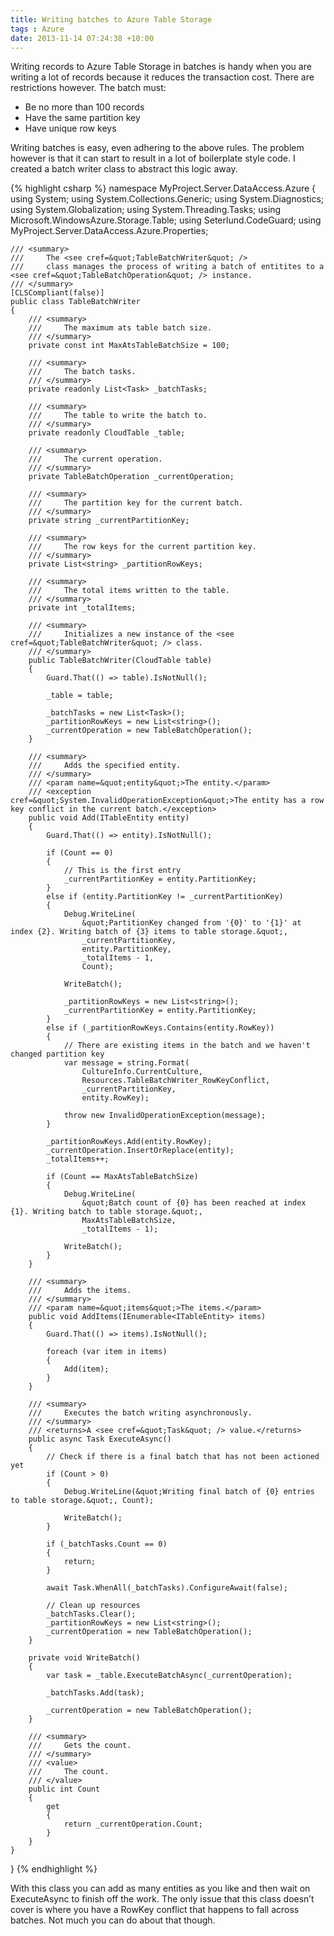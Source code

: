 ```yaml
---
title: Writing batches to Azure Table Storage
tags : Azure
date: 2013-11-14 07:24:38 +10:00
---
```


Writing records to Azure Table Storage in batches is handy when you are writing a lot of records because it reduces the transaction cost. There are restrictions however. The batch must:

* Be no more than 100 records
* Have the same partition key
* Have unique row keys

Writing batches is easy, even adhering to the above rules. The problem however is that it can start to result in a lot of boilerplate style code. I created a batch writer class to abstract this logic away.

<!--more-->

{% highlight csharp %}
namespace MyProject.Server.DataAccess.Azure
{
    using System;
    using System.Collections.Generic;
    using System.Diagnostics;
    using System.Globalization;
    using System.Threading.Tasks;
    using Microsoft.WindowsAzure.Storage.Table;
    using Seterlund.CodeGuard;
    using MyProject.Server.DataAccess.Azure.Properties;
    
    /// <summary>
    ///     The <see cref=&quot;TableBatchWriter&quot; />
    ///     class manages the process of writing a batch of entitites to a <see cref=&quot;TableBatchOperation&quot; /> instance.
    /// </summary>
    [CLSCompliant(false)]
    public class TableBatchWriter
    {
        /// <summary>
        ///     The maximum ats table batch size.
        /// </summary>
        private const int MaxAtsTableBatchSize = 100;
    
        /// <summary>
        ///     The batch tasks.
        /// </summary>
        private readonly List<Task> _batchTasks;
    
        /// <summary>
        ///     The table to write the batch to.
        /// </summary>
        private readonly CloudTable _table;
    
        /// <summary>
        ///     The current operation.
        /// </summary>
        private TableBatchOperation _currentOperation;
    
        /// <summary>
        ///     The partition key for the current batch.
        /// </summary>
        private string _currentPartitionKey;
    
        /// <summary>
        ///     The row keys for the current partition key.
        /// </summary>
        private List<string> _partitionRowKeys;
    
        /// <summary>
        ///     The total items written to the table.
        /// </summary>
        private int _totalItems;
    
        /// <summary>
        ///     Initializes a new instance of the <see cref=&quot;TableBatchWriter&quot; /> class.
        /// </summary>
        public TableBatchWriter(CloudTable table)
        {
            Guard.That(() => table).IsNotNull();
    
            _table = table;
    
            _batchTasks = new List<Task>();
            _partitionRowKeys = new List<string>();
            _currentOperation = new TableBatchOperation();
        }
    
        /// <summary>
        ///     Adds the specified entity.
        /// </summary>
        /// <param name=&quot;entity&quot;>The entity.</param>
        /// <exception cref=&quot;System.InvalidOperationException&quot;>The entity has a row key conflict in the current batch.</exception>
        public void Add(ITableEntity entity)
        {
            Guard.That(() => entity).IsNotNull();
    
            if (Count == 0)
            {
                // This is the first entry
                _currentPartitionKey = entity.PartitionKey;
            }
            else if (entity.PartitionKey != _currentPartitionKey)
            {
                Debug.WriteLine(
                    &quot;PartitionKey changed from '{0}' to '{1}' at index {2}. Writing batch of {3} items to table storage.&quot;,
                    _currentPartitionKey,
                    entity.PartitionKey,
                    _totalItems - 1,
                    Count);
    
                WriteBatch();
    
                _partitionRowKeys = new List<string>();
                _currentPartitionKey = entity.PartitionKey;
            }
            else if (_partitionRowKeys.Contains(entity.RowKey))
            {
                // There are existing items in the batch and we haven't changed partition key
                var message = string.Format(
                    CultureInfo.CurrentCulture,
                    Resources.TableBatchWriter_RowKeyConflict,
                    _currentPartitionKey,
                    entity.RowKey);
    
                throw new InvalidOperationException(message);
            }
    
            _partitionRowKeys.Add(entity.RowKey);
            _currentOperation.InsertOrReplace(entity);
            _totalItems++;
    
            if (Count == MaxAtsTableBatchSize)
            {
                Debug.WriteLine(
                    &quot;Batch count of {0} has been reached at index {1}. Writing batch to table storage.&quot;,
                    MaxAtsTableBatchSize,
                    _totalItems - 1);
    
                WriteBatch();
            }
        }
    
        /// <summary>
        ///     Adds the items.
        /// </summary>
        /// <param name=&quot;items&quot;>The items.</param>
        public void AddItems(IEnumerable<ITableEntity> items)
        {
            Guard.That(() => items).IsNotNull();
    
            foreach (var item in items)
            {
                Add(item);
            }
        }
    
        /// <summary>
        ///     Executes the batch writing asynchronously.
        /// </summary>
        /// <returns>A <see cref=&quot;Task&quot; /> value.</returns>
        public async Task ExecuteAsync()
        {
            // Check if there is a final batch that has not been actioned yet
            if (Count > 0)
            {
                Debug.WriteLine(&quot;Writing final batch of {0} entries to table storage.&quot;, Count);
    
                WriteBatch();
            }
    
            if (_batchTasks.Count == 0)
            {
                return;
            }
    
            await Task.WhenAll(_batchTasks).ConfigureAwait(false);
    
            // Clean up resources
            _batchTasks.Clear();
            _partitionRowKeys = new List<string>();
            _currentOperation = new TableBatchOperation();
        }
    
        private void WriteBatch()
        {
            var task = _table.ExecuteBatchAsync(_currentOperation);
    
            _batchTasks.Add(task);
    
            _currentOperation = new TableBatchOperation();
        }
    
        /// <summary>
        ///     Gets the count.
        /// </summary>
        /// <value>
        ///     The count.
        /// </value>
        public int Count
        {
            get
            {
                return _currentOperation.Count;
            }
        }
    }
}
{% endhighlight %}

With this class you can add as many entities as you like and then wait on ExecuteAsync to finish off the work. The only issue that this class doesn’t cover is where you have a RowKey conflict that happens to fall across batches. Not much you can do about that though.